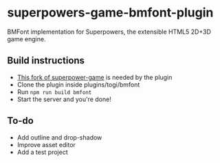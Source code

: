 # superpowers-game-bmfont-plugin
BMFont implementation for Superpowers, the extensible HTML5 2D+3D game engine.

## Build instructions
- [This fork of superpower-game](https://github.com/Togimaro/superpowers-game) is needed by the plugin
- Clone the plugin inside plugins/togi/bmfont
- Run `npm run build bmfont`
- Start the server and you're done!

## To-do
- Add outline and drop-shadow
- Improve asset editor
- Add a test project
